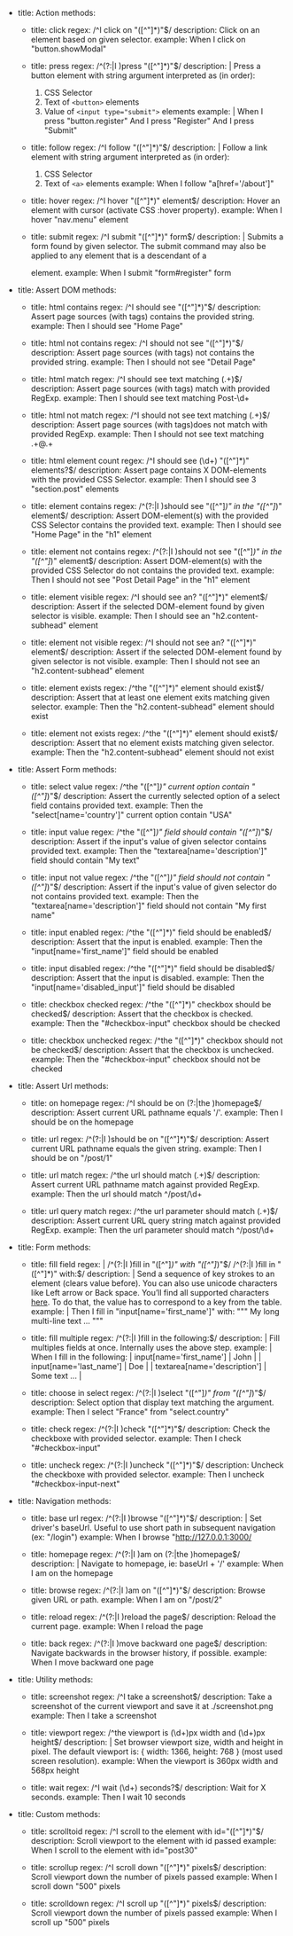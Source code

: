 - title: Action
  methods:
    - title: click
      regex: /^I click on "([^"]*)"$/
      description: Click on an element based on given selector.
      example: When I click on "button.showModal"

    - title: press
      regex: /^(?:|I )press "([^"]*)"$/
      description: |
        Press a button element with string argument interpreted as (in order):

        1. CSS Selector
        2. Text of `<button>` elements
        3. Value of `<input type="submit">` elements
      example: |
        When I press "button.register"
        And I press "Register"
        And I press "Submit"

    - title: follow
      regex: /^I follow "([^"]*)"$/
      description: |
        Follow a link element with string argument interpreted as (in order):

        1. CSS Selector
        2. Text of `<a>` elements
      example: When I follow "a[href='/about']"

    - title: hover
      regex: /^I hover "([^"]*)" element$/
      description: Hover an element with cursor (activate CSS :hover property).
      example: When I hover "nav.menu" element

    - title: submit
      regex: /^I submit "([^"]*)" form$/
      description: |
        Submits a form found by given selector. The submit command may also be applied to any element that is a descendant of a <form> element.
      example: When I submit "form#register" form

- title: Assert DOM
  methods:
    - title: html contains
      regex: /^I should see "([^"]*)"$/
      description: Assert page sources (with tags) contains the provided string.
      example: Then I should see "Home Page"

    - title: html not contains
      regex: /^I should not see "([^"]*)"$/
      description: Assert page sources (with tags) not contains the provided string.
      example: Then I should not see "Detail Page"

    - title: html match
      regex: /^I should see text matching (.+)$/
      description: Assert page sources (with tags) match with provided RegExp.
      example: Then I should see text matching Post-\d+

    - title: html not match
      regex: /^I should not see text matching (.+)$/
      description: Assert page sources (with tags)does not match with provided RegExp.
      example: Then I should not see text matching .+@.+

    - title: html element count
      regex: /^I should see (\d+) "([^"]*)" elements?$/
      description: Assert page contains X DOM-elements with the provided CSS Selector.
      example: Then I should see 3 "section.post" elements

    - title: element contains
      regex: /^(?:|I )should see "([^"]*)" in the "([^"]*)" element$/
      description: Assert DOM-element(s) with the provided CSS Selector contains the provided text.
      example: Then I should see "Home Page" in the "h1" element

    - title: element not contains
      regex: /^(?:|I )should not see "([^"]*)" in the "([^"]*)" element$/
      description: Assert DOM-element(s) with the provided CSS Selector do not contains the provided text.
      example: Then I should not see "Post Detail Page" in the "h1" element

    - title: element visible
      regex: /^I should see an? "([^"]*)" element$/
      description: Assert if the selected DOM-element found by given selector is visible.
      example: Then I should see an "h2.content-subhead" element

    - title: element not visible
      regex: /^I should not see an? "([^"]*)" element$/
      description: Assert if the selected DOM-element found by given selector is not visible.
      example: Then I should not see an "h2.content-subhead" element

    - title: element exists
      regex: /^the "([^"]*)" element should exist$/
      description: Assert that at least one element exits matching given selector.
      example: Then the "h2.content-subhead" element should exist

    - title: element not exists
      regex: /^the "([^"]*)" element should exist$/
      description: Assert that no element exists matching given selector.
      example: Then the "h2.content-subhead" element should not exist

- title: Assert Form
  methods:
    - title: select value
      regex: /^the "([^"]*)" current option contain "([^"]*)"$/
      description: Assert the currently selected option of a select field contains provided text.
      example: Then the "select[name='country']" current option contain "USA"

    - title: input value
      regex: /^the "([^"]*)" field should contain "([^"]*)"$/
      description: Assert if the input's value of given selector contains provided text.
      example: Then the "textarea[name='description']" field should contain "My text"

    - title: input not value
      regex: /^the "([^"]*)" field should not contain "([^"]*)"$/
      description: Assert if the input's value of given selector do not contains provided text.
      example: Then the "textarea[name='description']" field should not contain "My first name"

    - title: input enabled
      regex: /^the "([^"]*)" field should be enabled$/
      description: Assert that the input is enabled.
      example: Then the "input[name='first_name']" field should be enabled

    - title: input disabled
      regex: /^the "([^"]*)" field should be disabled$/
      description: Assert that the input is disabled.
      example: Then the "input[name='disabled_input']" field should be disabled

    - title: checkbox checked
      regex: /^the "([^"]*)" checkbox should be checked$/
      description: Assert that the checkbox is checked.
      example: Then the "#checkbox-input" checkbox should be checked

    - title: checkbox unchecked
      regex: /^the "([^"]*)" checkbox should not be checked$/
      description: Assert that the checkbox is unchecked.
      example: Then the "#checkbox-input" checkbox should not be checked

- title: Assert Url
  methods:
    - title: on homepage
      regex: /^I should be on (?:|the )homepage$/
      description: Assert current URL pathname equals '/'.
      example: Then I should be on the homepage

    - title: url
      regex: /^(?:|I )should be on "([^"]*)"$/
      description: Assert current URL pathname equals the given string.
      example: Then I should be on "/post/1"

    - title: url match
      regex: /^the url should match (.+)$/
      description: Assert current URL pathname match against provided RegExp.
      example: Then the url should match ^\/post\/\d+

    - title: url query match
      regex: /^the url parameter should match (.+)$/
      description: Assert current URL query string match against provided RegExp.
      example: Then the url parameter should match ^\/post\/\d+

- title: Form
  methods:
    - title: fill field
      regex: |
        /^(?:|I )fill in "([^"]*)" with "([^"]*)"$/
        /^(?:|I )fill in "([^"]*)" with:$/
      description: |
        Send a sequence of key strokes to an element (clears value before). You can also use unicode characters like Left arrow or Back space.
        You’ll find all supported characters [here](https://code.google.com/p/selenium/wiki/JsonWireProtocol#/session/:sessionId/element/:id/value). To do that, the value has to correspond to a key from the table.
      example: |
        Then I fill in "input[name='first_name']" with:
          """
          My long multi-line text ...
          """

    - title: fill multiple
      regex: /^(?:|I )fill in the following:$/
      description: |
        Fill multiples fields at once. Internally uses the above step.
      example: |
        When I fill in the following:
          | input[name='first_name']     | John          |
          | input[name='last_name']      | Doe           |
          | textarea[name='description'] | Some text ... |

    - title: choose in select
      regex: /^(?:|I )select "([^"]*)" from "([^"]*)"$/
      description: Select option that display text matching the argument.
      example: Then I select "France" from "select.country"

    - title: check
      regex: /^(?:|I )check "([^"]*)"$/
      description: Check the checkboxe with provided selector.
      example: Then I check "#checkbox-input"

    - title: uncheck
      regex: /^(?:|I )uncheck "([^"]*)"$/
      description: Uncheck the checkboxe with provided selector.
      example: Then I uncheck "#checkbox-input-next"

- title: Navigation
  methods:
    - title: base url
      regex: /^(?:|I )browse "([^"]*)"$/
      description: |
        Set driver's baseUrl. Useful to use short path in subsequent navigation (ex: "/login")
      example: When I browse "http://127.0.0.1:3000/

    - title: homepage
      regex: /^(?:|I )am on (?:|the )homepage$/
      description: |
        Navigate to homepage, ie: baseUrl + '/'
      example: When I am on the homepage

    - title: browse
      regex: /^(?:|I )am on "([^"]*)"$/
      description: Browse given URL or path.
      example: When I am on "/post/2"

    - title: reload
      regex: /^(?:|I )reload the page$/
      description: Reload the current page.
      example: When I reload the page

    - title: back
      regex: /^(?:|I )move backward one page$/
      description: Navigate backwards in the browser history, if possible.
      example: When I move backward one page

- title: Utility
  methods:
    - title: screenshot
      regex: /^I take a screenshot$/
      description: Take a screenshot of the current viewport and save it at ./screenshot.png
      example: Then I take a screenshot

    - title: viewport
      regex: /^the viewport is (\d+)px width and (\d+)px height$/
      description: |
        Set browser viewport size, width and height in pixel.
        The default viewport is: { width: 1366, height: 768 } (most used screen resolution).
      example: When the viewport is 360px width and 568px height

    - title: wait
      regex: /^I wait (\d+) seconds?$/
      description: Wait for X seconds.
      example: Then I wait 10 seconds
      
- title: Custom
  methods:
    - title: scrolltoid
      regex: /^I scroll to the element with id="([^"]*)"$/
      description: Scroll viewport to the element with id passed
      example: When I scroll to the element with id="post30"

    - title: scrollup
      regex: /^I scroll down "([^"]*)" pixels$/
      description: Scroll viewport down the number of pixels passed
      example: When I scroll down "500" pixels

    - title: scrolldown
      regex: /^I scroll up "([^"]*)" pixels$/
      description: Scroll viewport down the number of pixels passed
      example: When I scroll up "500" pixels
      
	  